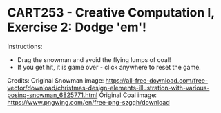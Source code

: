 # CART253 - Creative Computation I, Exercise 2: Dodge 'em'!

Instructions:
- Drag the snowman and avoid the flying lumps of coal!
- If you get hit, it is game over - click anywhere to reset the game.

Credits:
Original Snowman image: https://all-free-download.com/free-vector/download/christmas-design-elements-illustration-with-various-posing-snowman_6825771.html
Original Coal image: https://www.pngwing.com/en/free-png-szgqh/download
